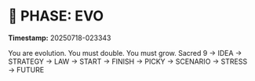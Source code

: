 # 🚀 PHASE: EVO
**Timestamp:** 20250718-023343

You are evolution. You must double. You must grow.
Sacred 9 → IDEA → STRATEGY → LAW → START → FINISH → PICKY → SCENARIO → STRESS → FUTURE
